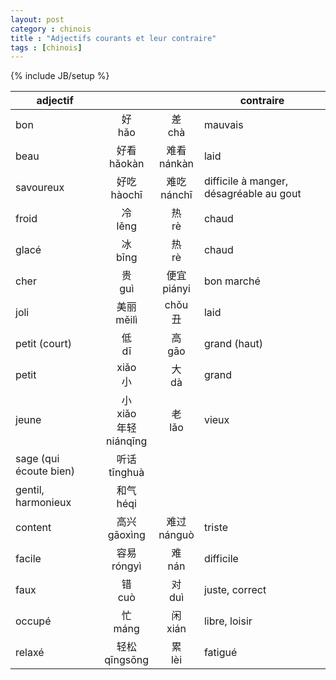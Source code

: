 ```yaml
---
layout: post
category : chinois
title : "Adjectifs courants et leur contraire"
tags : [chinois]
---
```

{% include JB/setup %}

<table class="table table-striped"><thead>
<tr>
<th>adjectif</th>
<th style="text-align: center"></th>
<th style="text-align: center"></th>
<th>contraire</th>
</tr>
</thead><tbody>
<tr>
<td>bon</td>
<td style="text-align: center">好 <br> hǎo</td>
<td style="text-align: center">差 <br> chà</td>
<td>mauvais</td>
</tr>
<tr>
<td>beau</td>
<td style="text-align: center">好看 <br> hǎokàn</td>
<td style="text-align: center">难看 <br> nánkàn</td>
<td>laid</td>
</tr>
<tr>
<td>savoureux</td>
<td style="text-align: center">好吃<br> hàochī</td>
<td style="text-align: center">难吃<br> nánchī</td>
<td>difficile à manger, désagréable au gout</td>
</tr>
<tr>
<td>froid</td>
<td style="text-align: center">冷 <br> lěng</td>
<td style="text-align: center">热 <br> rè</td>
<td>chaud</td>
</tr>
<tr>
<td>glacé</td>
<td style="text-align: center">冰<br> bīng</td>
<td style="text-align: center">热 <br> rè</td>
<td>chaud</td>
</tr>
<tr>
<td>cher</td>
<td style="text-align: center">贵 <br> guì</td>
<td style="text-align: center">便宜 <br> piányi</td>
<td>bon marché</td>
</tr>
<tr>
<td>joli</td>
<td style="text-align: center">美丽 <br> měilì</td>
<td style="text-align: center">chǒu <br> 丑</td>
<td>laid</td>
</tr>
<tr>
<td>petit (court)</td>
<td style="text-align: center">低 <br> dī</td>
<td style="text-align: center">高<br> gāo</td>
<td>grand (haut)</td>
</tr>
<tr>
<td>petit</td>
<td style="text-align: center">xiǎo <br> 小</td>
<td style="text-align: center">大<br> dà</td>
<td>grand</td>
</tr>
<tr>
<td>jeune</td>
<td style="text-align: center">小<br> xiǎo <br> 年轻 <br> niánqīng</td>
<td style="text-align: center">老<br> lǎo</td>
<td>vieux</td>
</tr>
<tr>
<td>sage (qui écoute bien)</td>
<td style="text-align: center">听话 <br> tīnghuà</td>
<td style="text-align: center"></td>
<td></td>
</tr>
<tr>
<td>gentil, harmonieux</td>
<td style="text-align: center">和气<br> héqi</td>
<td style="text-align: center"></td>
<td></td>
</tr>
<tr>
<td>content</td>
<td style="text-align: center">高兴<br> gāoxìng</td>
<td style="text-align: center">难过<br> nánguò</td>
<td>triste</td>
</tr>
<tr>
<td>facile</td>
<td style="text-align: center">容易<br> róngyì</td>
<td style="text-align: center">难<br> nán</td>
<td>difficile</td>
</tr>
<tr>
<td>faux</td>
<td style="text-align: center">错<br> cuò</td>
<td style="text-align: center">对<br> duì</td>
<td>juste, correct</td>
</tr>
<tr>
<td>occupé</td>
<td style="text-align: center">忙<br> máng</td>
<td style="text-align: center">闲<br> xián</td>
<td>libre, loisir</td>
</tr>
<tr>
<td>relaxé</td>
<td style="text-align: center">轻松 <br> qīngsōng</td>
<td style="text-align: center">累<br> lèi</td>
<td>fatigué</td>
</tr>
</tbody></table>
